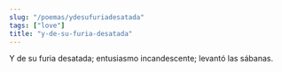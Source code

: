 ```yaml
---
slug: "/poemas/ydesufuriadesatada"
tags: ["love"]
title: "y-de-su-furia-desatada"
---
```

Y de su furia desatada; entusiasmo incandescente; levantó las sábanas.
